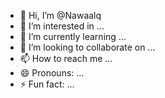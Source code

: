 - 👋 Hi, I’m @Nawaalq
- 👀 I’m interested in ...
- 🌱 I’m currently learning ...
- 💞️ I’m looking to collaborate on ...
- 📫 How to reach me ...
- 😄 Pronouns: ...
- ⚡ Fun fact: ...

<!---
Nawaalq/Nawaalq is a ✨ special ✨ repository because its `README.md` (this file) appears on your GitHub profile.
You can click the Preview link to take a look at your changes.
--->
